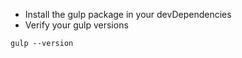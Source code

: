 
- Install the gulp package in your devDependencies
- Verify your gulp versions

```shell
gulp --version
```
